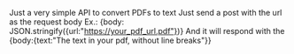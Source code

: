 Just a very simple API to convert PDFs to text
Just send a post with the url as the request body Ex.: {body: JSON.stringify({url:"https://your_pdf_url.pdf"})}
And it will respond with the {body:{text:"The text in your pdf, without line breaks"}}
